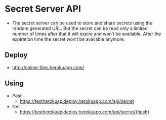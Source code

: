Secret Server API
=================
- The secret server can be used to store and share secrets using the random generated URL. But the secret can be read only a limited number of times after that it will expire and won’t be available. After the expiration time the secret won’t be available anymore.

Deploy
-------
- http://online-files.herokuapp.com/

Using
-------
- Post
    - https://testherokuapideploy.herokuapp.com/api/secret
- Get
    - https://testherokuapideploy.herokuapp.com/api/secret/{hash}
